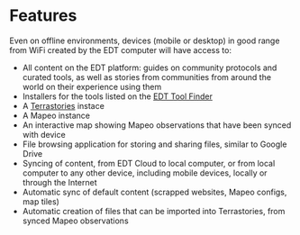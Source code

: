 # Features

Even on offline environments, devices (mobile or desktop) in good range from WiFi created by the EDT computer will have access to:

* All content on the EDT platform: guides on community protocols and curated tools, as well as stories from communities from around the world on their experience using them
* Installers for the tools listed on the [EDT Tool Finder](https://earthdefenderstoolkit.com/toolfinder)
* A [Terrastories](https://terrastories.io/) instace
* A Mapeo instance
* An interactive map showing Mapeo observations that have been synced with device
* File browsing application for storing and sharing files, similar to Google Drive
* Syncing of content, from EDT Cloud to local computer, or from local computer to any other device, including mobile devices, locally or through the Internet
* Automatic sync of default content (scrapped websites, Mapeo configs, map tiles)
* Automatic creation of files that can be imported into Terrastories, from synced Mapeo observations
